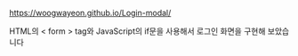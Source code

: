 https://woogwayeon.github.io/Login-modal/

HTML의 < form > tag와 JavaScript의 if문을 사용해서 로그인 화면을 구현해 보았습니다
